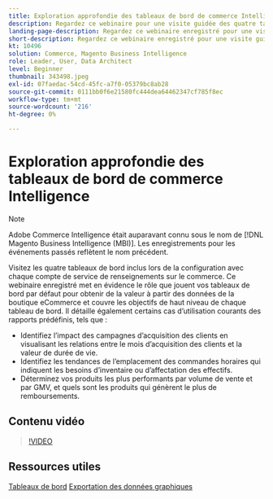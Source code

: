 ```yaml
---
title: Exploration approfondie des tableaux de bord de commerce Intelligence
description: Regardez ce webinaire pour une visite guidée des quatre tableaux de bord inclus lors de la configuration de chaque compte de Commerce Intelligence.
landing-page-description: Regardez ce webinaire enregistré pour une visite guidée des quatre tableaux de bord inclus lors de la configuration de chaque compte Commerce Intelligence.
short-description: Regardez ce webinaire enregistré pour une visite guidée des quatre tableaux de bord inclus lors de la configuration de chaque compte Commerce Intelligence.
kt: 10496
solution: Commerce, Magento Business Intelligence
role: Leader, User, Data Architect
level: Beginner
thumbnail: 343498.jpeg
exl-id: 07faedac-54cd-45fc-a7f0-05379bc8ab28
source-git-commit: 0111bb0f6e21580fc444dea64462347cf785f8ec
workflow-type: tm+mt
source-wordcount: '216'
ht-degree: 0%

---
```


# Exploration approfondie des tableaux de bord de commerce Intelligence

>[!NOTE]
>
>Adobe Commerce Intelligence était auparavant connu sous le nom de [!DNL Magento Business Intelligence (MBI)]. Les enregistrements pour les événements passés reflètent le nom précédent.

Visitez les quatre tableaux de bord inclus lors de la configuration avec chaque compte de service de renseignements sur le commerce. Ce webinaire enregistré met en évidence le rôle que jouent vos tableaux de bord par défaut pour obtenir de la valeur à partir des données de la boutique eCommerce et couvre les objectifs de haut niveau de chaque tableau de bord. Il détaille également certains cas d’utilisation courants des rapports prédéfinis, tels que :

- Identifiez l’impact des campagnes d’acquisition des clients en visualisant les relations entre le mois d’acquisition des clients et la valeur de durée de vie.
- Identifiez les tendances de l’emplacement des commandes horaires qui indiquent les besoins d’inventaire ou d’affectation des effectifs.
- Déterminez vos produits les plus performants par volume de vente et par GMV, et quels sont les produits qui génèrent le plus de remboursements.

## Contenu vidéo

>[!VIDEO](https://video.tv.adobe.com/v/343498?quality=12&learn=on)

## Ressources utiles

[Tableaux de bord](https://experienceleague.adobe.com/docs/commerce-business-intelligence/mbi/build/dashboards/ess-dashboards.html)
[Exportation des données graphiques](https://experienceleague.adobe.com/docs/commerce-business-intelligence/mbi/build/share/exp-chart-dash.html)
